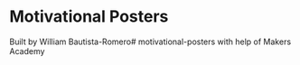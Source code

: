 # Motivational Posters

Built by William Bautista-Romero# motivational-posters with help of Makers Academy
